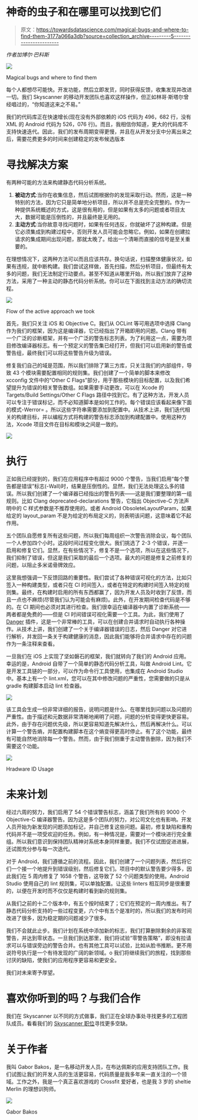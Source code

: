 # 神奇的虫子和在哪里可以找到它们

> 原文：<https://towardsdatascience.com/magical-bugs-and-where-to-find-them-3177a066a3db?source=collection_archive---------5----------------------->

*作者加博尔·巴科斯*

![](img/a9c91c94a427b723bce1dc4543539de9.png)

Magical bugs and where to find them

每个人都想尽可能快。开发功能，然后立即发货，同时获得反馈，收集发现并改进一切。我们 Skyscanner 的移动开发团队也喜欢这样操作，但正如林哥·斯塔尔曾经唱过的，“你知道这来之不易。”

我们的代码库正在快速增长(现在没有外部依赖的 iOS 代码为 496，682 行，没有 XML 的 Android 代码为 526，076 行)。而且，我相信你知道，更大的代码库不支持快速迭代。因此，我们的发布周期变得更慢，并且在从开发分支中分离出来之后，需要花费更多的时间来创建稳定的发布候选版本

# 寻找解决方案

有两种可能的方法来构建静态代码分析系统。

1.  **被动方式**:当你在收集信息，然后试图根据你的发现采取行动。然而，这是一种特别的方法，因为它只是简单地分析项目，所以并不总是完全完整的。作为一种提供系统概述的方式，这是很有用的，但是如果有太多的问题或者项目太大，数据可能是压倒性的，并且最终是无用的。
2.  **主动方式**:当你故意寻找问题时，如果有任何违反，你就破坏了这种构建。但是它必须集成到构建过程中，否则开发人员可能会忽略它。例如，如果在创建拉请求的集成期间出现问题，那就太晚了。给出一个清晰而直接的信号是至关重要的。

在理想情况下，这两种方法可以而且应该共存。换句话说，扫描整体健康状况，如果有违规，就中断构建。我们尝试这样做，首先扫描，然后分析项目，但最终有太多的问题，我们无法制定行动要点。甚至不知道从哪里开始，所以我们放弃了这种方法，采用了一种主动的静态代码分析系统。你可以在下面找到主动方法的确切流程。

![](img/6df09729b98d89ec2539917d85147290.png)

Flow of the active approach we took

首先，我们只关注 iOS 和 Objective C。我们从 OCLint 等可用选项中选择 Clang 作为我们的框架，因为这是编译器，它已经指出了开箱即用的问题。Clang 带有一个广泛的诊断框架，并有一个广泛的警告标志列表。为了利用这一点，需要为项目修改编译器标志。有一个预定义的警告集已经打开，但我们可以启用新的警告或警告组，最终我们可以将这些警告升级为错误。

修复我们自己的域是范围，所以我们排除了第三方库，只关注我们的内部组件，导致 43 个模块需要配置相同的规则集。我们创建了一个简单的脚本来修改 xcconfig 文件中的“Other C Flags”部分，用于那些模块的目标配置，以及我们希望提升为错误的相关警告数组。如果需要手动更改，可以在 Xcode 的 Targets/Build Settings/Other C Flags 路径中找到它。有了这种方法，开发人员可以专注于错误标记，而不必知道脚本是如何工作的。每个错误应该看起来像下面的模式-Werror= <warning flag="">。所以这些字符串需要添加到配置中。从技术上讲，我们迭代相关的构建目标，并以编程方式将构建的警告标志添加到构建配置中。使用这种方法，Xcode 项目文件在目标和模块之间是一致的。</warning>

![](img/358e845f8f1ab09f9163977c722e5cd6.png)

# 执行

正如我已经提到的，我们在应用程序中有超过 9000 个警告，当我们启用“每个警告都是错误”标志(-Wall)时，结果是压倒性的。显然，我们无法处理这么多的错误。所以我们创建了一个编译器已经指出的警告列表——这是我们要整理的第一组规则。比如 Clang deprecated-declarations 警告，它指出 Objective-C 方法声明中的 C 样式参数是不推荐使用的。或者 Android ObsoleteLayoutParam，如果给定的 layout_param 不是为给定的布局定义的，则表明该问题，这意味着它不起作用。

五个团队自愿修复所有这些问题，所以我们每周组织一次警告消除会议，每个团队一个人参加四个小时。这段时间过程变化很大。我们挑选了 2-3 个错误，并逐一启用和修复它们。显然，在有些情况下，修复不是一个选项，所以在这些情况下，我们抑制了错误，但这是我们采取的最后一个选项。最大的问题是修复之前修复的问题，以阻止多米诺骨牌效应。

这里我想强调一下反馈回路的重要性。我们尝试了各种错误可视化的方法，比如只签入一种构建类型，或者只在 CI 时间签入，或者在特定的构建时间签入特定的规则集。最终，在构建时启用的所有东西都赢了，因为开发人员及时收到了反馈，而且一点也不麻烦(尽管我们认为可能会有麻烦)。此外，在开发期间检查代码是不够的。在 CI 期间也必须对其进行检查。我们很幸运在编译器中内置了诊断系统——两者都是免费的——但是 CI 时间错误可视化需要一个工具。为此，我们使用了 [Danger](http://danger.systems/) 插件，这是一个非常棒的工具，可以在创建合并请求时自动执行各种操作。从技术上讲，我们创建了一个关于编译器错误的日志，然后 Danger 对它进行解析，并发回一条关于构建健康的消息，因此我们能够将合并请求中存在的问题作为一条注释来查看。

一旦我们在 iOS 上实现了坚如磐石的框架，我们就转向了我们的 Android 应用。幸运的是，Android 自带了一个简单的静态代码分析工具，叫做 Android Lint。它是开发工具链的一部分，可以作为命令行工具使用，也集成在 Android Studio 中。基本上有一个 lint.xml，您可以在其中修改问题的严重性，您需要做的只是从 gradle 构建脚本启动 lint 检查器。

![](img/f3958809b38c4f6a1f2c663c7ed30231.png)

该工具会生成一份非常详细的报告，说明问题是什么、在哪里找到问题以及问题的严重性。由于描述和元数据非常清晰地阐明了问题，问题的分析变得更快更容易。此外，由于存在问题优先级，所以更容易知道先解决什么，然后再解决什么。可以计算一个警告熵，并配置构建脚本在这个熵变得更高时停止。有了这个功能，最终有可能自然地消除每一个警告。然而，由于我们侧重于主动警告删除，因为我们不需要这个功能。

![](img/9c93cb0fc472c18d86dbcaa48af8df89.png)

Hradware ID Usage

# 未来计划

经过六周的努力，我们启用了 54 个错误警告标志，涵盖了我们所有的 9000 个 Objective-C 编译器警告。因为这是多个团队的努力，对公司文化也有影响。开发人员开始为新发现的问题添加标记，并自己修复这些问题。最初，修复缺陷和重构代码并不是一项受欢迎的任务。例如，有一种情况是，需要对一个模块进行完全重组。所以我们意识到保持团队精神对系统本身同样重要。我们不仅试图促进进展，还试图充分参与每一次迭代。

对于 Android，我们遵循之前的流程。因此，我们创建了一个问题列表，然后将它们一个接一个地提升到错误级别，然后修复它们。项目中的默认警告要少得多，因此我们在 5 周内修复了 1658 个警告，这导致了 52 个问题类型的使用。Android Studio 使用自己的 lint 规则集，可以单独配置。让这些 linters 相互同步是很重要的，以便在开发时而不仅仅是构建时看到新的规则集。

从我们之前的十二个版本中，有五个按时结束了；它们在预定的一周内推出。有了静态代码分析支持的一些过程变更，六个中有五个是准时的，所以我们的发布时间改进了很多，因为稳定期的问题减少了很多。

我们不会就此止步。我们计划在系统中添加新的标志，我们打算删除剩余的非客观警告，并达到零状态。一旦我们到达那里，我们将试验“零警告策略”，即没有拉请求可以与错误旁边的警告合并。也有其他工具可以试验，比如从脸书推断。更不用说符号执行是一个有待发现的广阔的新领域。o 我们将继续我们的旅程，找到那些讨厌的缺陷，使我们的应用程序更容易和更安全。

我们对未来寄予厚望。

# **喜欢你听到的吗？与我们合作**

我们在 Skyscanner 以不同的方式做事，我们正在全球办事处寻找更多的工程团队成员。看看我们的 [Skyscanner 职位](https://www.skyscanner.net/jobs/)寻找更多空缺。

# 关于作者

我叫 Gabor Bakos，是一名移动开发人员，在布达佩斯的应用支持团队工作。我们试图让我们的开发人员的生活更容易，代码质量是我多年来一直关注的一个领域。工作之外，我是一个真正喜欢游戏的 Crossfit 爱好者，也是我 3 岁的 sheltie Merlin 的理想训狗师。

![](img/53ca4c13d996fd5c0199e47a20d872a6.png)

Gabor Bakos